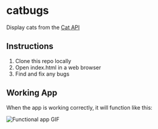 # catbugs

Display cats from the [Cat API](https://thecatapi.com)

## Instructions

1. Clone this repo locally
2. Open index.html in a web browser
3. Find and fix any bugs

## Working App

When the app is working correctly, it will function like this:

![Functional app GIF](./cats.gif)
